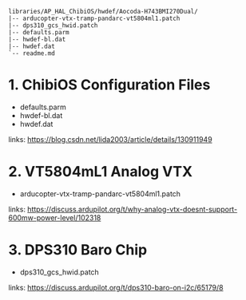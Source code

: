 
```
libraries/AP_HAL_ChibiOS/hwdef/Aocoda-H743BMI270Dual/
|-- arducopter-vtx-tramp-pandarc-vt5804ml1.patch
|-- dps310_gcs_hwid.patch
|-- defaults.parm
|-- hwdef-bl.dat
|-- hwdef.dat
`-- readme.md
```



# 1. ChibiOS Configuration Files
- defaults.parm
- hwdef-bl.dat
- hwdef.dat

links: https://blog.csdn.net/lida2003/article/details/130911949


# 2. VT5804mL1 Analog VTX
- arducopter-vtx-tramp-pandarc-vt5804ml1.patch

links: https://discuss.ardupilot.org/t/why-analog-vtx-doesnt-support-600mw-power-level/102318

# 3. DPS310 Baro Chip
- dps310_gcs_hwid.patch

links: https://discuss.ardupilot.org/t/dps310-baro-on-i2c/65179/8


